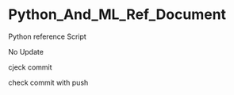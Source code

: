 # Python_And_ML_Ref_Document
Python reference Script

No Update

cjeck commit


check commit with push



